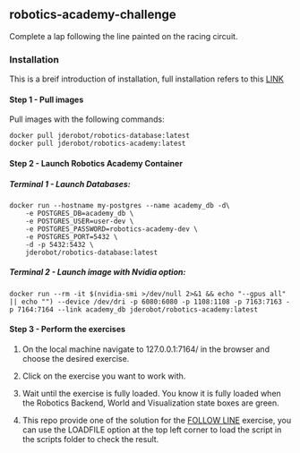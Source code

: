 ## robotics-academy-challenge
Complete a lap following the line painted on the racing circuit.

### Installation

This is a breif introduction of installation, full installation refers to this [LINK](https://jderobot.github.io/RoboticsAcademy/user_guide/)


#### Step 1 - Pull images

Pull images with the following commands:

````
docker pull jderobot/robotics-database:latest
docker pull jderobot/robotics-academy:latest
````

#### Step 2 - Launch Robotics Academy Container

##### Terminal 1 - Launch Databases:

````
docker run --hostname my-postgres --name academy_db -d\
    -e POSTGRES_DB=academy_db \
    -e POSTGRES_USER=user-dev \
    -e POSTGRES_PASSWORD=robotics-academy-dev \
    -e POSTGRES_PORT=5432 \
    -d -p 5432:5432 \
    jderobot/robotics-database:latest
````

##### Terminal 2 - Launch image with Nvidia option:

````
docker run --rm -it $(nvidia-smi >/dev/null 2>&1 && echo "--gpus all" || echo "") --device /dev/dri -p 6080:6080 -p 1108:1108 -p 7163:7163 -p 7164:7164 --link academy_db jderobot/robotics-academy:latest
````

#### Step 3 - Perform the exercises

1. On the local machine navigate to 127.0.0.1:7164/ in the browser and choose the desired exercise.

2. Click on the exercise you want to work with.

3. Wait until the exercise is fully loaded. You know it is fully loaded when the Robotics Backend, World and Visualization state boxes are green.

4. This repo provide one of the solution for the [FOLLOW LINE](https://jderobot.github.io/RoboticsAcademy/exercises/AutonomousCars/follow_line/) exercise, you can use the LOADFILE option at the top left corner to load the script in the scripts folder to check the result.

